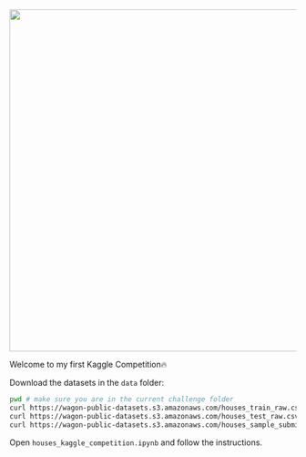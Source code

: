 <img src='https://wagon-public-datasets.s3.amazonaws.com/data-science-images/ML/kaggle-batch-challenge.png' width=600>

Welcome to my first Kaggle Competition🔥


Download the datasets in the `data` folder:

```bash
pwd # make sure you are in the current challenge folder
curl https://wagon-public-datasets.s3.amazonaws.com/houses_train_raw.csv > data/train.csv
curl https://wagon-public-datasets.s3.amazonaws.com/houses_test_raw.csv > data/test.csv
curl https://wagon-public-datasets.s3.amazonaws.com/houses_sample_submission.csv > data/sample_submission.csv
```

Open `houses_kaggle_competition.ipynb` and follow the instructions.
